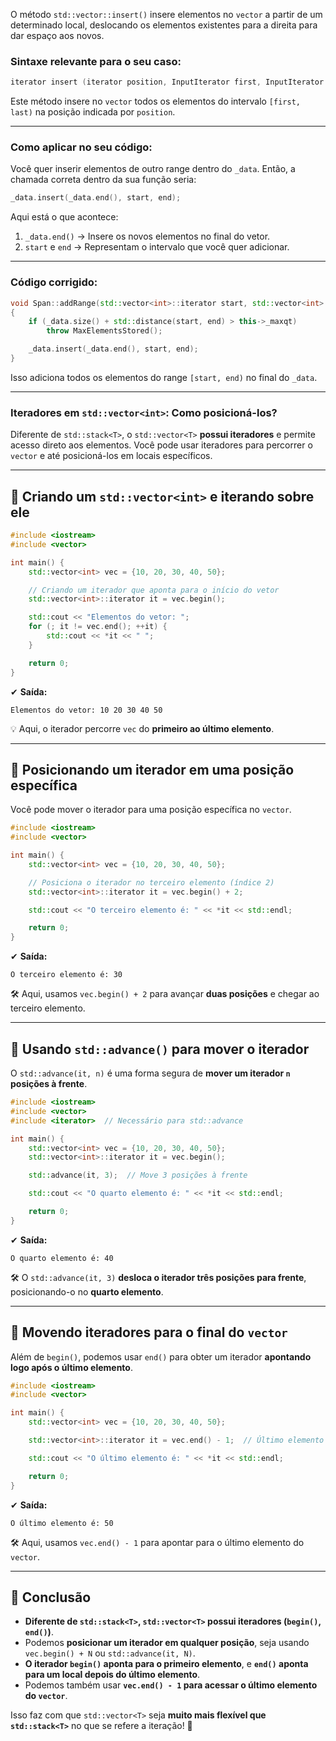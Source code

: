 O método `std::vector::insert()` insere elementos no `vector` a partir de um determinado local, deslocando os elementos existentes para a direita para dar espaço aos novos.

### Sintaxe relevante para o seu caso:
```cpp
iterator insert (iterator position, InputIterator first, InputIterator last);
```
Este método insere no `vector` todos os elementos do intervalo `[first, last)` na posição indicada por `position`.

---

### Como aplicar no seu código:
Você quer inserir elementos de outro range dentro do `_data`. Então, a chamada correta dentro da sua função seria:
```cpp
_data.insert(_data.end(), start, end);
```
Aqui está o que acontece:
1. `_data.end()` → Insere os novos elementos no final do vetor.
2. `start` e `end` → Representam o intervalo que você quer adicionar.

---

### Código corrigido:
```cpp
void Span::addRange(std::vector<int>::iterator start, std::vector<int>::iterator end)
{
    if (_data.size() + std::distance(start, end) > this->_maxqt)
        throw MaxElementsStored();

    _data.insert(_data.end(), start, end);
}
```
Isso adiciona todos os elementos do range `[start, end)` no final do `_data`.

---
### **Iteradores em `std::vector<int>`: Como posicioná-los?**  

Diferente de `std::stack<T>`, o `std::vector<T>` **possui iteradores** e permite acesso direto aos elementos. Você pode usar iteradores para percorrer o `vector` e até posicioná-los em locais específicos.  

---

## **🔹 Criando um `std::vector<int>` e iterando sobre ele**  

```cpp
#include <iostream>
#include <vector>

int main() {
    std::vector<int> vec = {10, 20, 30, 40, 50};

    // Criando um iterador que aponta para o início do vetor
    std::vector<int>::iterator it = vec.begin();

    std::cout << "Elementos do vetor: ";
    for (; it != vec.end(); ++it) {
        std::cout << *it << " ";
    }

    return 0;
}
```
✔ **Saída:**  
```
Elementos do vetor: 10 20 30 40 50
```
💡 Aqui, o iterador percorre `vec` do **primeiro ao último elemento**.

---

## **🔹 Posicionando um iterador em uma posição específica**  
Você pode mover o iterador para uma posição específica no `vector`.  

```cpp
#include <iostream>
#include <vector>

int main() {
    std::vector<int> vec = {10, 20, 30, 40, 50};

    // Posiciona o iterador no terceiro elemento (índice 2)
    std::vector<int>::iterator it = vec.begin() + 2;

    std::cout << "O terceiro elemento é: " << *it << std::endl;

    return 0;
}
```
✔ **Saída:**  
```
O terceiro elemento é: 30
```
🛠 Aqui, usamos `vec.begin() + 2` para avançar **duas posições** e chegar ao terceiro elemento.

---

## **🔹 Usando `std::advance()` para mover o iterador**  
O `std::advance(it, n)` é uma forma segura de **mover um iterador `n` posições à frente**.

```cpp
#include <iostream>
#include <vector>
#include <iterator>  // Necessário para std::advance

int main() {
    std::vector<int> vec = {10, 20, 30, 40, 50};
    std::vector<int>::iterator it = vec.begin();

    std::advance(it, 3);  // Move 3 posições à frente

    std::cout << "O quarto elemento é: " << *it << std::endl;

    return 0;
}
```
✔ **Saída:**  
```
O quarto elemento é: 40
```
🛠 O `std::advance(it, 3)` **desloca o iterador três posições para frente**, posicionando-o no **quarto elemento**.

---

## **🔹 Movendo iteradores para o final do `vector`**
Além de `begin()`, podemos usar `end()` para obter um iterador **apontando logo após o último elemento**.  

```cpp
#include <iostream>
#include <vector>

int main() {
    std::vector<int> vec = {10, 20, 30, 40, 50};

    std::vector<int>::iterator it = vec.end() - 1;  // Último elemento

    std::cout << "O último elemento é: " << *it << std::endl;

    return 0;
}
```
✔ **Saída:**  
```
O último elemento é: 50
```
🛠 Aqui, usamos `vec.end() - 1` para apontar para o último elemento do `vector`.

---

## **🔹 Conclusão**
- **Diferente de `std::stack<T>`, `std::vector<T>` possui iteradores (`begin()`, `end()`)**.  
- Podemos **posicionar um iterador em qualquer posição**, seja usando `vec.begin() + N` ou `std::advance(it, N)`.  
- **O iterador `begin()` aponta para o primeiro elemento**, e **`end()` aponta para um local depois do último elemento**.  
- Podemos também usar **`vec.end() - 1` para acessar o último elemento do `vector`**.

Isso faz com que `std::vector<T>` seja **muito mais flexível que `std::stack<T>`** no que se refere a iteração! 🚀
